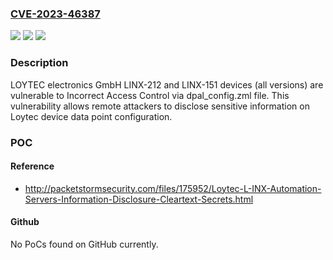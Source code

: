 ### [CVE-2023-46387](https://cve.mitre.org/cgi-bin/cvename.cgi?name=CVE-2023-46387)
![](https://img.shields.io/static/v1?label=Product&message=n%2Fa&color=blue)
![](https://img.shields.io/static/v1?label=Version&message=n%2Fa&color=blue)
![](https://img.shields.io/static/v1?label=Vulnerability&message=n%2Fa&color=brighgreen)

### Description

LOYTEC electronics GmbH LINX-212 and LINX-151 devices (all versions) are vulnerable to Incorrect Access Control via dpal_config.zml file. This vulnerability allows remote attackers to disclose sensitive information on Loytec device data point configuration.

### POC

#### Reference
- http://packetstormsecurity.com/files/175952/Loytec-L-INX-Automation-Servers-Information-Disclosure-Cleartext-Secrets.html

#### Github
No PoCs found on GitHub currently.

